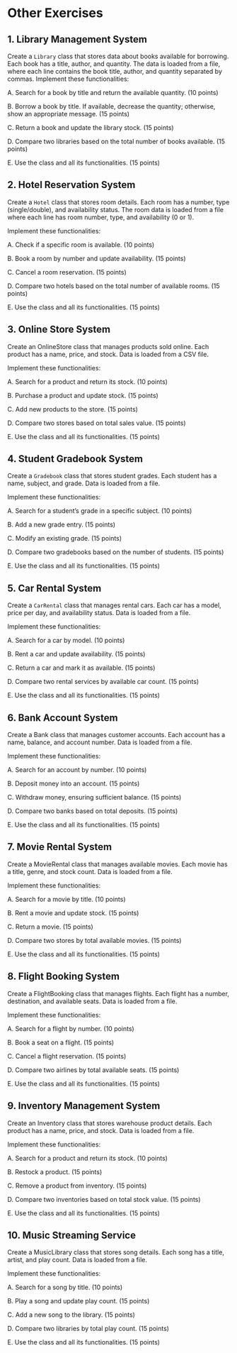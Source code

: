 # Other Exercises

## 1. Library Management System

Create a `Library` class that stores data about books available for borrowing. Each book has a title, author, and quantity. The data is loaded from a file, where each line contains the book title, author, and quantity separated by commas.
Implement these functionalities:

A. Search for a book by title and return the available quantity. (10 points)

B. Borrow a book by title. If available, decrease the quantity; otherwise, show an appropriate message. (15 points)

C. Return a book and update the library stock. (15 points)

D. Compare two libraries based on the total number of books available. (15 points)

E. Use the class and all its functionalities. (15 points)

## 2. Hotel Reservation System

Create a `Hotel` class that stores room details. Each room has a number, type (single/double), and availability status. The room data is loaded from a file where each line has room number, type, and availability (0 or 1).

Implement these functionalities:

A. Check if a specific room is available. (10 points)

B. Book a room by number and update availability. (15 points)

C. Cancel a room reservation. (15 points)

D. Compare two hotels based on the total number of available rooms. (15 points)

E. Use the class and all its functionalities. (15 points)

## 3. Online Store System

Create an OnlineStore class that manages products sold online. Each product has a name, price, and stock. Data is loaded from a CSV file.

Implement these functionalities:

A. Search for a product and return its stock. (10 points)

B. Purchase a product and update stock. (15 points)

C. Add new products to the store. (15 points)

D. Compare two stores based on total sales value. (15 points)

E. Use the class and all its functionalities. (15 points)

## 4. Student Gradebook System

Create a `Gradebook` class that stores student grades. Each student has a name, subject, and grade. Data is loaded from a file.

Implement these functionalities:

A. Search for a student’s grade in a specific subject. (10 points)

B. Add a new grade entry. (15 points)

C. Modify an existing grade. (15 points)

D. Compare two gradebooks based on the number of students. (15 points)

E. Use the class and all its functionalities. (15 points)

## 5. Car Rental System

Create a `CarRental` class that manages rental cars. Each car has a model, price per day, and availability status. Data is loaded from a file.

Implement these functionalities:

A. Search for a car by model. (10 points)

B. Rent a car and update availability. (15 points)

C. Return a car and mark it as available. (15 points)

D. Compare two rental services by available car count. (15 points)

E. Use the class and all its functionalities. (15 points)

## 6. Bank Account System

Create a Bank class that manages customer accounts. Each account has a name, balance, and account number. Data is loaded from a file.

Implement these functionalities:

A. Search for an account by number. (10 points)

B. Deposit money into an account. (15 points)

C. Withdraw money, ensuring sufficient balance. (15 points)

D. Compare two banks based on total deposits. (15 points)

E. Use the class and all its functionalities. (15 points)

## 7. Movie Rental System

Create a MovieRental class that manages available movies. Each movie has a title, genre, and stock count. Data is loaded from a file.

Implement these functionalities:

A. Search for a movie by title. (10 points)

B. Rent a movie and update stock. (15 points)

C. Return a movie. (15 points)

D. Compare two stores by total available movies. (15 points)

E. Use the class and all its functionalities. (15 points)

## 8. Flight Booking System

Create a FlightBooking class that manages flights. Each flight has a number, destination, and available seats. Data is loaded from a file.

Implement these functionalities:

A. Search for a flight by number. (10 points)

B. Book a seat on a flight. (15 points)

C. Cancel a flight reservation. (15 points)

D. Compare two airlines by total available seats. (15 points)

E. Use the class and all its functionalities. (15 points)

## 9. Inventory Management System

Create an Inventory class that stores warehouse product details. Each product has a name, price, and stock. Data is loaded from a file.

Implement these functionalities:

A. Search for a product and return its stock. (10 points)

B. Restock a product. (15 points)

C. Remove a product from inventory. (15 points)

D. Compare two inventories based on total stock value. (15 points)

E. Use the class and all its functionalities. (15 points)

## 10. Music Streaming Service

Create a MusicLibrary class that stores song details. Each song has a title, artist, and play count. Data is loaded from a file.

Implement these functionalities:

A. Search for a song by title. (10 points)

B. Play a song and update play count. (15 points)

C. Add a new song to the library. (15 points)

D. Compare two libraries by total play count. (15 points)

E. Use the class and all its functionalities. (15 points)
